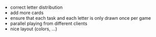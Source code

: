 - correct letter distribution
- add more cards
- ensure that each task and each letter is only drawn once per game
- parallel playing from different clients
- nice layout (colors, ...)
